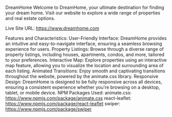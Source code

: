 DreamHome
Welcome to DreamHome, your ultimate destination for finding your dream home. Visit our website to explore a wide range of properties and real estate options.

Live Site URL: https://www.dreamhome.com

Features and Characteristics:
User-Friendly Interface: DreamHome provides an intuitive and easy-to-navigate interface, ensuring a seamless browsing experience for users.
Property Listings: Browse through a diverse range of property listings, including houses, apartments, condos, and more, tailored to your preferences.
Interactive Map: Explore properties using an interactive map feature, allowing you to visualize the location and surrounding area of each listing.
Animated Transitions: Enjoy smooth and captivating transitions throughout the website, powered by the animate.css library.
Responsive Design: DreamHome is designed to be fully responsive across all devices, ensuring a consistent experience whether you're browsing on a desktop, tablet, or mobile device.
NPM Packages Used:
animate.css: https://www.npmjs.com/package/animate.css
react-leaflet: https://www.npmjs.com/package/react-leaflet
swiper: https://www.npmjs.com/package/swiper
